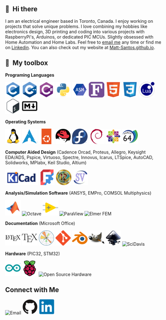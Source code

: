 ## 👋 &nbsp;Hi there

I am an electrical engineer based in Toronto, Canada. I enjoy working on projects that solve unique problems. I love combining my hobbies like electronics design, 3D printing and coding into various projects with RaspberryPi's, Arduinos, or dedicated PIC MCUs. Slightly obsessed with Home Automation and Home Labs. Feel free to [email me](mailto:matthewsantos@ieee.org) any time or find me on [Linkedin](https://www.linkedin.com/in/matthewjsantos). You can also check out my website at [Matt-Santos.github.io](https://Matt-Santos.github.io).

## 🧰 &nbsp;My toolbox

**Programing Languages**

<img  src="https://raw.githubusercontent.com/devicons/devicon/refs/heads/master/icons/c/c-original.svg" alt="C" width="50" height="50"/>
<img  src="https://raw.githubusercontent.com/devicons/devicon/refs/heads/master/icons/cplusplus/cplusplus-original.svg" alt="C++" width="50" height="50"/>
<img  src="https://raw.githubusercontent.com/devicons/devicon/refs/heads/master/icons/csharp/csharp-original.svg" alt="C#" width="50" height="50"/>
<img  src="https://raw.githubusercontent.com/devicons/devicon/refs/heads/master/icons/python/python-original.svg" alt="Python" width="50" height="50"/>
<img  src="images/asm.png" alt="Assembly" width="50" height="50"/>
<img  src="https://raw.githubusercontent.com/devicons/devicon/refs/heads/master/icons/fortran/fortran-original.svg" alt="Fortran" width="50" height="50"/>
<img  src="https://raw.githubusercontent.com/devicons/devicon/refs/heads/master/icons/html5/html5-original.svg" alt="HTML" width="50" height="50"/>
<img  src="https://raw.githubusercontent.com/devicons/devicon/refs/heads/master/icons/css3/css3-original.svg" alt="CSS" width="50" height="50"/>
<img  src="https://raw.githubusercontent.com/devicons/devicon/refs/heads/master/icons/lua/lua-original.svg" alt="Lua" width="50" height="50"/>
<img  src="https://raw.githubusercontent.com/devicons/devicon/refs/heads/master/icons/bash/bash-original.svg" alt="Bash" width="50" height="50"/>
<img  src="https://raw.githubusercontent.com/devicons/devicon/refs/heads/master/icons/markdown/markdown-original.svg" alt="Markdown" width="50" height="50"/>

**Operating Systems**

<img  src="https://raw.githubusercontent.com/devicons/devicon/refs/heads/master/icons/linux/linux-original.svg" alt="Linux" width="50" height="50"/>
<img  src="https://raw.githubusercontent.com/devicons/devicon/refs/heads/master/icons/archlinux/archlinux-original.svg" alt="ArchLinux" width="50" height="50"/>
<img  src="https://raw.githubusercontent.com/devicons/devicon/refs/heads/master/icons/ubuntu/ubuntu-original.svg" alt="Ubuntu" width="50" height="50"/>
<img  src="https://raw.githubusercontent.com/devicons/devicon/refs/heads/master/icons/redhat/redhat-original.svg" alt="Red Hat" width="50" height="50"/>
<img  src="https://raw.githubusercontent.com/devicons/devicon/refs/heads/master/icons/fedora/fedora-original.svg" alt="Fedora" width="50" height="50"/>
<img  src="https://raw.githubusercontent.com/devicons/devicon/refs/heads/master/icons/debian/debian-original.svg" alt="Debian" width="50" height="50"/>
<img  src="https://raw.githubusercontent.com/devicons/devicon/refs/heads/master/icons/centos/centos-original.svg" alt="CentOS" width="50" height="50"/>
<img  src="https://raw.githubusercontent.com/devicons/devicon/refs/heads/master/icons/aarch64/aarch64-original.svg" alt="AArch64" width="50" height="50"/>

**Computer Aided Design** (Cadence Orcad, Proteus, Allegro, Keysight EDA/ADS, Pspice, Virtuoso, Spectre, Innovus, Icarus, LTSpice, AutoCAD, Solidworks, MPlabx, Keil Studio, Altium)


<img  src="https://raw.githubusercontent.com/kicad/.github/main/images/kicad_logo_small.png" alt="KiCAD" height="50"/>
<img  src="https://raw.githubusercontent.com/FreeCAD/FreeCAD/main/src/Gui/Icons/freecad.svg" alt="FreeCAD" height="50"/>
<img  src="images/mc12.jpg" alt="MicroCap12" width="50" height="50"/>
<img  src="images/system_verlog.svg" alt="System Verlog" width="50" height="50"/>

**Analysis/Simulation Software** (ANSYS, EMPro, COMSOL Multiphysics)

<img  src="https://raw.githubusercontent.com/devicons/devicon/refs/heads/master/icons/matlab/matlab-original.svg" alt="Matlab" width="50" height="50"/>
<img  src="https://raw.githubusercontent.com/gnu-octave/octave/refs/heads/default/etc/icons/octave-logo.svg" alt="Octave" width="50" height="50"/>
<img  src="https://raw.githubusercontent.com/devicons/devicon/refs/heads/master/icons/labview/labview-original.svg" alt="Labview" width="50" height="50"/>
<img  src="https://raw.githubusercontent.com/Kitware/ParaView/refs/heads/master/Clients/ParaView/pvIcon.ico" alt="ParaView" width="50" height="50"/>
<img  src="https://raw.githubusercontent.com/ElmerCSC/elmerfem/refs/heads/devel/pics/ElmerLogoPlain128x128.png" alt="Elmer FEM" width="50" height="50"/>

**Documentation** (Microsoft Office)

<img  src="https://raw.githubusercontent.com/devicons/devicon/refs/heads/master/icons/latex/latex-original.svg" alt="LaTeX" width="50" height="50"/>
<img  src="https://raw.githubusercontent.com/devicons/devicon/refs/heads/master/icons/tex/tex-original.svg" alt="TeX" width="50" height="50"/>
<img  src="https://raw.githubusercontent.com/devicons/devicon/refs/heads/master/icons/matplotlib/matplotlib-original.svg" alt="Matplotlib" width="50" height="50"/>
<img  src="https://raw.githubusercontent.com/devicons/devicon/refs/heads/master/icons/git/git-original.svg" alt="Git" width="50" height="50"/>
<img  src="https://raw.githubusercontent.com/devicons/devicon/refs/heads/master/icons/blender/blender-original.svg" alt="Blender" width="50" height="50"/>
<img  src="https://raw.githubusercontent.com/devicons/devicon/refs/heads/master/icons/gimp/gimp-original.svg" alt="Gimp" width="50" height="50"/>
<img  src="https://raw.githubusercontent.com/devicons/devicon/refs/heads/master/icons/inkscape/inkscape-original.svg" alt="Inkscape" width="50" height="50"/>
<img  src="https://raw.githubusercontent.com/SciDAVis/scidavis/refs/heads/master/doc/icons/scidavis.svg" alt="SciDavis" height="50"/>

**Hardware** (PIC32, STM32)

<img  src="https://raw.githubusercontent.com/devicons/devicon/refs/heads/master/icons/arduino/arduino-original.svg" alt="Arduino" width="50" height="50"/>
<img  src="https://raw.githubusercontent.com/devicons/devicon/refs/heads/master/icons/raspberrypi/raspberrypi-original.svg" alt="Raspberry Pi" width="50" height="50"/>
<img  src="https://raw.githubusercontent.com/simple-icons/simple-icons/refs/heads/develop/icons/opensourcehardware.svg" alt="Open Source Hardware" width="50" height="50"/>


## Connect with Me

<img  src="https://img.icons8.com/?size=100&id=12580&format=png&color=000000" alt="Email" width="50" height="50"/>
<img  src="https://raw.githubusercontent.com/devicons/devicon/refs/heads/master/icons/github/github-original.svg" alt="Github" width="50" height="50"/>
<img  src="https://raw.githubusercontent.com/devicons/devicon/refs/heads/master/icons/linkedin/linkedin-original.svg" alt="Linkedin" width="50" height="50"/>
